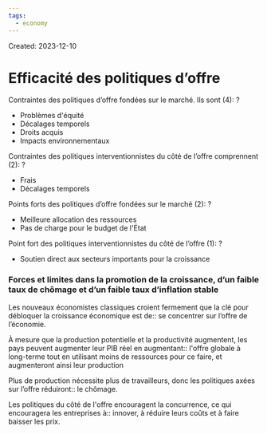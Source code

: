 ```yaml
---
tags:
  - economy
---
```

Created: 2023-12-10

# Efficacité des politiques d’offre

Contraintes des politiques d’offre fondées sur le marché. Ils sont (4):
?
- Problèmes d'équité
- Décalages temporels
- Droits acquis
- Impacts environnementaux
<!--SR:!2024-03-10,11,133-->

Contraintes des politiques interventionnistes du côté de l’offre comprennent (2):
?
- Frais
- Décalages temporels
<!--SR:!2024-04-02,49,193-->

Points forts des politiques d’offre fondées sur le marché (2):
?
- Meilleure allocation des ressources
- Pas de charge pour le budget de l'État
<!--SR:!2024-03-18,26,150-->

Point fort des politiques interventionnistes du côté de l’offre (1):
?
- Soutien direct aux secteurs importants pour la croissance
<!--SR:!2024-03-10,35,190-->

### Forces et limites dans la promotion de la croissance, d’un faible taux de chômage et d’un faible taux d’inflation stable

Les nouveaux économistes classiques croient fermement que la clé pour débloquer la croissance économique est de:: se concentrer sur l’offre de l’économie.
<!--SR:!2024-03-14,46,213-->

À mesure que la production potentielle et la productivité augmentent, les pays peuvent augmenter leur PIB réel en augmentant:: l'offre globale à long-terme tout en utilisant moins de ressources pour ce faire, et augmenteront ainsi leur production
<!--SR:!2024-03-04,31,166-->

Plus de production nécessite plus de travailleurs, donc les politiques axées sur l’offre réduiront:: le chômage.
<!--SR:!2024-03-28,57,233-->

Les politiques du côté de l'offre encouragent la concurrence, ce qui encouragera les entreprises à:: innover, à réduire leurs coûts et à faire baisser les prix.
<!--SR:!2024-06-04,104,250-->